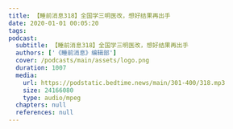```yaml
---
title: 【睡前消息318】全国学三明医改，想好结果再出手
date: 2020-01-01 00:05:20
tags:
podcast:
  subtitle: 【睡前消息318】全国学三明医改，想好结果再出手
  authors: ['《睡前消息》编辑部']
  cover: /podcasts/main/assets/logo.png
  duration: 1007
  media:
    url: https://podstatic.bedtime.news/main/301-400/318.mp3
    size: 24166080
    type: audio/mpeg
  chapters: null
  references: null
---
```

